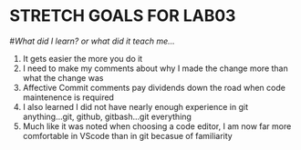 # STRETCH GOALS FOR LAB03

 #_What did I learn? or what did it teach me..._
  1. It gets easier the more you do it
  2. I need to make my comments about why I made the change more than what the change was
  3. Affective Commit comments pay dividends down the road when code maintenence is required
  4. I also learned I did not have nearly enough experience in git anything...git, github, gitbash...git everything
  5. Much like it was noted when choosing a code editor, I am now far more comfortable in VScode than in git becasue of familiarity
